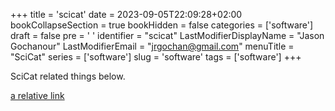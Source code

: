 +++
title = 'scicat'
date = 2023-09-05T22:09:28+02:00
bookCollapseSection = true
bookHidden = false
categories = ['software']
draft = false
pre = ' <i class="fa fa-subway" aria-hidden="true"></i> '
identifier = "scicat"
LastModifierDisplayName = "Jason Gochanour"
LastModifierEmail = "jrgochan@gmail.com"
menuTitle = "SciCat"
series = ['software']
slug = 'software'
tags = ['software']
+++

SciCat related things below.

[a relative link](./documentation/index.html)